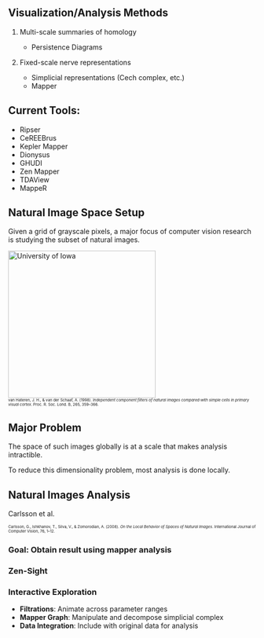 ## Visualization/Analysis Methods

1. Multi-scale summaries of homology

    - Persistence Diagrams

2. Fixed-scale nerve representations

    - Simplicial representations (Cech complex, etc.)
    - Mapper


## Current Tools:
- Ripser
- CeREEBrus
- Kepler Mapper
- Dionysus
- GHUDI
- Zen Mapper
- TDAView
- MappeR


## Natural Image Space Setup
Given a grid of grayscale pixels, a major focus of computer vision research is studying the subset of natural images.

<div class="uiowa-logo">
    <img src="images/01.png" alt="University of Iowa" style="height: 300px;">
</div>
<p style="font-size: 0.55em; margin: 0;">
    van Hateren, J. H., &amp; van der Schaaf, A. (1998). <em>Independent component filters of natural images compared with simple cells in primary visual cortex</em>. Proc. R. Soc. Lond. B, 265, 359–366.
</p>


## Major Problem
The space of such images globally is at a scale that makes analysis intractible.

To reduce this dimensionality problem, most analysis is done locally.


## Natural Images Analysis
Carlsson et al. 

<p style="font-size: 0.55em; margin: 0;">
  Carlsson, G., Ishkhanov, T., Silva, V., &amp; Zomorodian, A. (2008). <em>On the Local Behavior of Spaces of Natural Images</em>. International Journal of Computer Vision, 76, 1–12.
</p>


### Goal: Obtain result using mapper analysis


### Zen-Sight


### Interactive Exploration
- **Filtrations**: Animate across parameter ranges  
- **Mapper Graph**: Manipulate and decompose simplicial complex
- **Data Integration**: Include with original data for analysis

